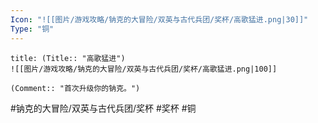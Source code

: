 ```yaml
---
Icon: "![[图片/游戏攻略/钠克的大冒险/双英与古代兵团/奖杯/高歌猛进.png|30]]"
Type: "铜"
---
```

```ad-common-bronze-trophy
title: (Title:: "高歌猛进")
![[图片/游戏攻略/钠克的大冒险/双英与古代兵团/奖杯/高歌猛进.png|100]]

(Comment:: "首次升级你的钠克。")
```

#钠克的大冒险/双英与古代兵团/奖杯 #奖杯 #铜
